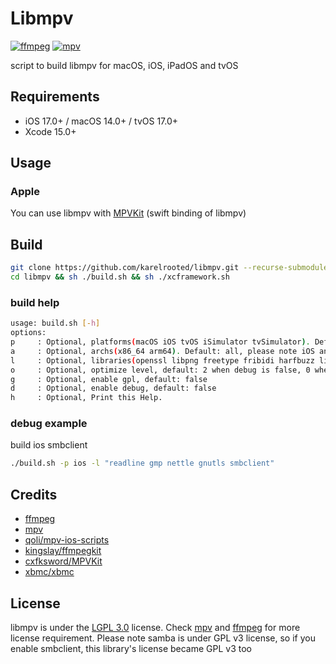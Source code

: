 # Libmpv

[![ffmpeg](https://img.shields.io/badge/ffmpeg-n6.1-blue.svg)](https://github.com/FFmpeg/FFmpeg)
[![mpv](https://img.shields.io/badge/mpv-v0.37.0-blue.svg)](https://github.com/mpv-player/mpv)

script to build libmpv for macOS, iOS, iPadOS and tvOS

## Requirements

- iOS 17.0+ / macOS 14.0+ / tvOS 17.0+
- Xcode 15.0+


## Usage

### Apple
You can use libmpv with [MPVKit](https://github.com/karelrooted/MPVKit.git) (swift binding of libmpv)

## Build

```bash
git clone https://github.com/karelrooted/libmpv.git --recurse-submodules --shallow-submodules
cd libmpv && sh ./build.sh && sh ./xcframework.sh
```

### build help

```bash
usage: build.sh [-h]
options:
p     : Optional, platforms(macOS iOS tvOS iSimulator tvSimulator). Default: all
a     : Optional, archs(x86_64 arm64). Default: all, please note iOS and tvOS will ignore this and always be arm64
l     : Optional, libraries(openssl libpng freetype fribidi harfbuzz libass readline gmp nettle gnutls smbclient moltenvk shaderc littlecms libplacebo libdav1d libbluray ffmpeg uchardet luajit mpv).
o     : Optional, optimize level, default: 2 when debug is false, 0 when debug is true
g     : Optional, enable gpl, default: false
d     : Optional, enable debug, default: false
h     : Optional, Print this Help.
```

### debug example

build ios smbclient
```bash
./build.sh -p ios -l "readline gmp nettle gnutls smbclient"
```

## Credits

- [ffmpeg](https://ffmpeg.org)
- [mpv](https://mpv.io)
- [qoli/mpv-ios-scripts](https://github.com/qoli/mpv-ios-scripts)
- [kingslay/ffmpegkit](https://github.com/kingslay/ffmpegkit)
- [cxfksword/MPVKit](https://github.com/cxfksword/MPVKit)
- [xbmc/xbmc](https://github.com/xbmc/xbmc)

## License
libmpv is under the [LGPL 3.0](https://www.gnu.org/licenses/lgpl-3.0.en.html) license. Check [mpv](https://mpv.io) and [ffmpeg](https://ffmpeg.org) for more license requirement.
Please note samba is under GPL v3 license, so if you enable smbclient, this library's license became GPL v3 too
